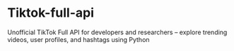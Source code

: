 # Tiktok-full-api
Unofficial TikTok Full API for developers and researchers – explore trending videos, user profiles, and hashtags using Python
